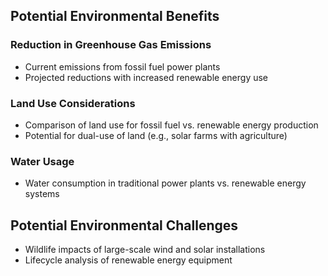 ## Potential Environmental Benefits

### Reduction in Greenhouse Gas Emissions
- Current emissions from fossil fuel power plants
- Projected reductions with increased renewable energy use

### Land Use Considerations
- Comparison of land use for fossil fuel vs. renewable energy production
- Potential for dual-use of land (e.g., solar farms with agriculture)

### Water Usage
- Water consumption in traditional power plants vs. renewable energy systems

## Potential Environmental Challenges
- Wildlife impacts of large-scale wind and solar installations
- Lifecycle analysis of renewable energy equipment
